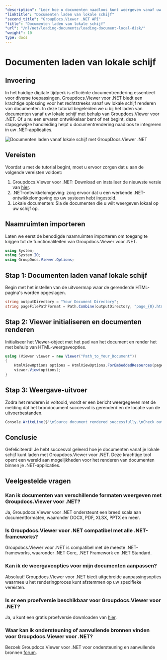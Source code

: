 ```yaml
---
"description": "Leer hoe u documenten naadloos kunt weergeven vanaf uw lokale schijf met Groupdocs.Viewer voor .NET. Verbeter uw .NET-applicaties met efficiënte documenten."
"linktitle": "Documenten laden van lokale schijf"
"second_title": "GroupDocs.Viewer .NET API"
"title": "Documenten laden van lokale schijf"
"url": "/nl/net/loading-documents/loading-document-local-disk/"
"weight": 10
type: docs
---
```

# Documenten laden van lokale schijf

## Invoering
In het huidige digitale tijdperk is efficiënte documentrendering essentieel voor diverse toepassingen. Groupdocs.Viewer voor .NET biedt een krachtige oplossing voor het rechtstreeks vanaf uw lokale schijf renderen van documenten. In deze tutorial begeleiden we u bij het laden van documenten vanaf uw lokale schijf met behulp van Groupdocs.Viewer voor .NET. Of u nu een ervaren ontwikkelaar bent of net begint, deze stapsgewijze handleiding helpt u documentrendering naadloos te integreren in uw .NET-applicaties.

![Documenten laden vanaf lokale schijf met GroupDocs.Viewer .NET](/viewer/loading-documents/load-documents-from-local-disk.png)

## Vereisten
Voordat u met de tutorial begint, moet u ervoor zorgen dat u aan de volgende vereisten voldoet:
1. Groupdocs.Viewer voor .NET: Download en installeer de nieuwste versie van [hier](https://releases.groupdocs.com/viewer/net/).
2. .NET-ontwikkelomgeving: zorg ervoor dat u een werkende .NET-ontwikkelomgeving op uw systeem hebt ingesteld.
3. Lokale documenten: Sla de documenten die u wilt weergeven lokaal op uw schijf op.

## Naamruimten importeren
Laten we eerst de benodigde naamruimten importeren om toegang te krijgen tot de functionaliteiten van Groupdocs.Viewer voor .NET.
```csharp
using System;
using System.IO;
using GroupDocs.Viewer.Options;
```
## Stap 1: Documenten laden vanaf lokale schijf
Begin met het instellen van de uitvoermap waar de gerenderde HTML-pagina's worden opgeslagen.
```csharp
string outputDirectory = "Your Document Directory";
string pageFilePathFormat = Path.Combine(outputDirectory, "page_{0}.html");
```
## Stap 2: Viewer initialiseren en documenten renderen
Initialiseer het Viewer-object met het pad van het document en render het met behulp van HTML-weergaveopties.
```csharp
using (Viewer viewer = new Viewer("Path_to_Your_Document"))
{
    HtmlViewOptions options = HtmlViewOptions.ForEmbeddedResources(pageFilePathFormat);
    viewer.View(options);
}
```
## Stap 3: Weergave-uitvoer
Zodra het renderen is voltooid, wordt er een bericht weergegeven met de melding dat het brondocument succesvol is gerenderd en de locatie van de uitvoerbestanden.
```csharp
Console.WriteLine($"\nSource document rendered successfully.\nCheck output in {outputDirectory}.");
```

## Conclusie
Gefeliciteerd! Je hebt succesvol geleerd hoe je documenten vanaf je lokale schijf kunt laden met Groupdocs.Viewer voor .NET. Deze krachtige tool opent een wereld aan mogelijkheden voor het renderen van documenten binnen je .NET-applicaties.
## Veelgestelde vragen
### Kan ik documenten van verschillende formaten weergeven met Groupdocs.Viewer voor .NET?
Ja, Groupdocs.Viewer voor .NET ondersteunt een breed scala aan documentformaten, waaronder DOCX, PDF, XLSX, PPTX en meer.
### Is Groupdocs.Viewer voor .NET compatibel met alle .NET-frameworks?
Groupdocs.Viewer voor .NET is compatibel met de meeste .NET-frameworks, waaronder .NET Core, .NET Framework en .NET Standard.
### Kan ik de weergaveopties voor mijn documenten aanpassen?
Absoluut! Groupdocs.Viewer voor .NET biedt uitgebreide aanpassingsopties waarmee u het renderingproces kunt afstemmen op uw specifieke vereisten.
### Is er een proefversie beschikbaar voor Groupdocs.Viewer voor .NET?
Ja, u kunt een gratis proefversie downloaden van [hier](https://releases.groupdocs.com/).
### Waar kan ik ondersteuning of aanvullende bronnen vinden voor Groupdocs.Viewer voor .NET?
Bezoek Groupdocs.Viewer voor .NET voor ondersteuning en aanvullende bronnen [forum](https://forum.groupdocs.com/c/viewer/9).